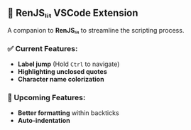 ## 🎨 RenJSₗᵢₜ VSCode Extension

A companion to **RenJSₗᵢₜ** to streamline the scripting process.

### ✅ Current Features:

- **Label jump** (Hold `Ctrl` to navigate)
- **Highlighting unclosed quotes**
- **Character name colorization**

### 🚀 Upcoming Features:

- **Better formatting** within backticks
- **Auto-indentation**
